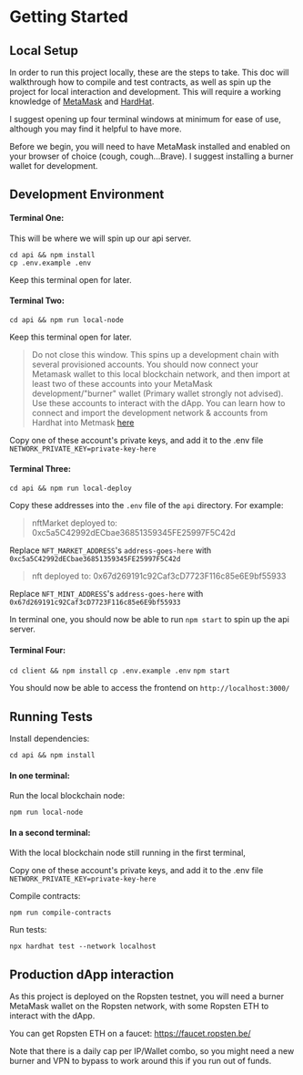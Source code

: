 # Getting Started

## Local Setup

In order to run this project locally, these are the steps to take. This doc will walkthrough how to compile and test contracts, as well as spin up the project for local interaction and development. This will require a working knowledge of [MetaMask](https://docs.metamask.io/guide/) and [HardHat](https://hardhat.org/getting-started/).

I suggest opening up four terminal windows at minimum for ease of use, although you may find it helpful to have more.

Before we begin, you will need to have MetaMask installed and enabled on your browser of choice (cough, cough...Brave). I suggest installing a burner wallet for development.


## Development Environment

#### Terminal One:

This will be where we will spin up our api server.

```
cd api && npm install
cp .env.example .env
```

Keep this terminal open for later.

#### Terminal Two:

```
cd api && npm run local-node
```

Keep this terminal open for later.

> Do not close this window. This spins up a development chain with several provisioned accounts. You should now connect your Metamask wallet to this local blockchain network, and then import at least two of these accounts into your MetaMask development/"burner" wallet (Primary wallet strongly not advised). Use these accounts to interact with the dApp. You can learn how to connect and import the development network & accounts from Hardhat into Metmask [here](https://hardhat.org/getting-started/#connecting-a-wallet-or-dapp-to-hardhat-network)

Copy one of these account's private keys, and add it to the .env file `NETWORK_PRIVATE_KEY=private-key-here`

#### Terminal Three:

`cd api && npm run local-deploy`

Copy these addresses into the `.env` file of the `api` directory. For example:

> nftMarket deployed to: 0xc5a5C42992dECbae36851359345FE25997F5C42d

Replace `NFT_MARKET_ADDRESS`'s `address-goes-here` with `0xc5a5C42992dECbae36851359345FE25997F5C42d`

> nft deployed to: 0x67d269191c92Caf3cD7723F116c85e6E9bf55933

Replace `NFT_MINT_ADDRESS`'s `address-goes-here` with `0x67d269191c92Caf3cD7723F116c85e6E9bf55933`

In terminal one, you should now be able to run `npm start` to spin up the api server.

#### Terminal Four:

`cd client && npm install`
`cp .env.example .env`
`npm start`

You should now be able to access the frontend on `http://localhost:3000/`


## Running Tests

Install dependencies:

`cd api && npm install`

#### In one terminal:

Run the local blockchain node:

`npm run local-node`

#### In a second terminal:

With the local blockchain node still running in the first terminal,

Copy one of these account's private keys, and add it to the .env file `NETWORK_PRIVATE_KEY=private-key-here`

Compile contracts:

`npm run compile-contracts`

Run tests:

`npx hardhat test --network localhost`


## Production dApp interaction

As this project is deployed on the Ropsten testnet, you will need a burner MetaMask wallet on the Ropsten network, with some Ropsten ETH to interact with the dApp.

You can get Ropsten ETH on a faucet: https://faucet.ropsten.be/

Note that there is a daily cap per IP/Wallet combo, so you might need a new burner and VPN to bypass to work around this if you run out of funds.
